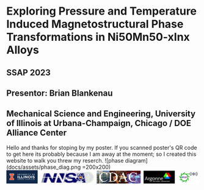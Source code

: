 
# Exploring Pressure and Temperature Induced Magnetostructural Phase Transformations in Ni50Mn50-xInx Alloys
## SSAP 2023
## Presentor: Brian Blankenau 
## Mechanical Science and Engineering, University of Illinois at Urbana-Champaign, Chicago / DOE Alliance Center
Hello and thanks for stoping by my poster. If you scanned poster's QR code to get here its probably because I am away at the moment; so I created this website to walk you threw my reserch. 
![phase diagram](docs/assets/phase_diag.png =200x200)
![thanks](docs/assets/thanks.png)

